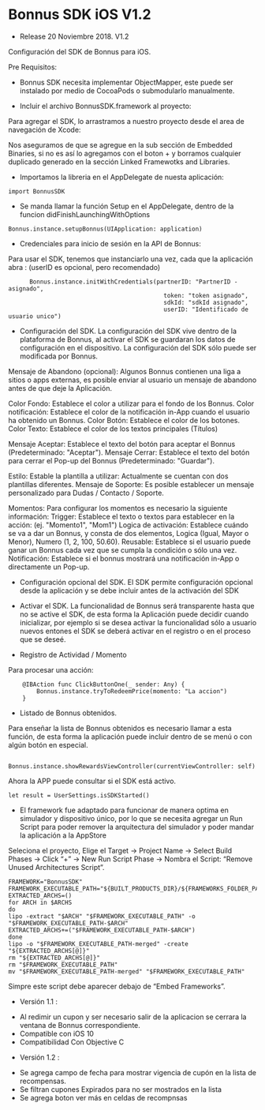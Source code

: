 # Bonnus SDK iOS V1.2

- Release 20 Noviembre 2018. V1.2
    
Configuración del SDK de Bonnus para iOS.


Pre Requisitos:

* Bonnus SDK necesita implementar ObjectMapper, este puede ser instalado por medio de CocoaPods o submodularlo manualmente.


- Incluir el archivo BonnusSDK.framework al proyecto:

Para agregar el SDK, lo arrastramos a nuestro proyecto desde el area de navegación de Xcode:

Nos aseguramos de que se agregue en la sub sección de Embedded Binaries, si no es así lo agregamos con el boton + y borramos cualquier duplicado generado en la sección Linked  Framewotks and Libraries.

- Importamos la libreria en el AppDelegate de nuesta aplicación:
```
import BonnusSDK
```

- Se manda llamar la función Setup en el AppDelegate, dentro de la funcion didFinishLaunchingWithOptions
```
Bonnus.instance.setupBonnus(UIApplication: application)
```

- Credenciales para inicio de sesión en la API de Bonnus:

Para usar el SDK, tenemos que instanciarlo una vez, cada que la aplicación abra :
(userID es opcional, pero recomendado)
```
      Bonnus.instance.initWithCredentials(partnerID: "PartnerID - asignado",
                                            token: "token asignado",
                                            sdkId: "sdkId asignado",
                                            userID: "Identificado de usuario unico")
```

- Configuración del SDK.
La configuración del SDK vive dentro de la plataforma de Bonnus, al activar el SDK se guardaran los datos de configuración en el dispositivo. La configuración del SDK sólo puede ser modificada por Bonnus.


Mensaje de Abandono (opcional): Algunos Bonnus contienen una liga a sitios o apps externas, es posible enviar al usuario un mensaje de abandono antes de que deje la Aplicación.

Color Fondo: Establece el color a utilizar para el fondo de los Bonnus.
Color notificación: Establece el color de la notificación in-App cuando el usuario ha obtenido un Bonnus.
Color Botón: Establece el color de los botones.
Color Texto: Establece el color de los textos principales (Títulos)

Mensaje Aceptar: Establece el texto del botón para aceptar el Bonnus (Predeterminado: "Aceptar").
Mensaje Cerrar: Establece el texto del botón para cerrar el Pop-up del Bonnus (Predeterminado: "Guardar").

Estilo: Estable la plantilla a utilizar: Actualmente se cuentan con dos plantillas diferentes.
Mensaje de Soporte: Es posible establecer un mensaje personalizado para Dudas / Contacto / Soporte.

Momentos: Para configurar los momentos es necesario la siguiente información:
Trigger: Establece el texto o textos para establecer en la acción: (ej. "Momento1", "Mom1")
Logica de activación: Establece cuándo se va a dar un Bonnus, y consta de dos elementos, Logica (Igual, Mayor o Menor), Numero (1, 2, 100, 50.60).
Reusable: Establece si el usuario puede ganar un Bonnus cada vez que se cumpla la condición o sólo una vez.
Notificación: Establece si el bonnus mostrará una notificación in-App o directamente un Pop-up.


- Configuración opcional del SDK.
El SDK permite configuración opcional desde la aplicación y se debe incluir antes de la activación del SDK

- Activar el SDK.
La funcionalidad de Bonnus será transparente hasta que no se active el SDK, de esta forma la Aplicación puede decidir cuando inicializar, por ejemplo si se desea activar la funcionalidad sólo a usuario nuevos entones el SDK se deberá activar en el registro o en el proceso que se deseé.



- Registro de Actividad / Momento 

Para procesar una acción:

```
    @IBAction func ClickButtonOne(_ sender: Any) {
        Bonnus.instance.tryToRedeemPrice(momento: "La accion")
    }
```

- Listado de Bonnus obtenidos.

Para enseñar la lista de Bonnus obtenidos es necesario llamar a esta función, de esta forma la aplicación puede incluir dentro de se menú o con algún botón en especial.
```
        Bonnus.instance.showRewardsViewController(currentViewController: self)
```
Ahora la APP puede consultar si el SDK está activo.
 ```
 let result = UserSettings.isSDKStarted() 
 ``` 
 
* El framework fue adaptado para funcionar de manera optima en simulador y dispositivo único, por lo que se necesita agregar un Run Script para poder remover la arquitectura del simulador y poder mandar la aplicación a la AppStore

Seleciona el proyecto, Elige el Target → Project Name → Select Build Phases → Click “+” → New Run Script Phase → Nombra el Script:  “Remove Unused Architectures Script”. 

```
FRAMEWORK="BonnusSDK"
FRAMEWORK_EXECUTABLE_PATH="${BUILT_PRODUCTS_DIR}/${FRAMEWORKS_FOLDER_PATH}/$FRAMEWORK.framework/$FRAMEWORK"
EXTRACTED_ARCHS=()
for ARCH in $ARCHS
do
lipo -extract "$ARCH" "$FRAMEWORK_EXECUTABLE_PATH" -o "$FRAMEWORK_EXECUTABLE_PATH-$ARCH"
EXTRACTED_ARCHS+=("$FRAMEWORK_EXECUTABLE_PATH-$ARCH")
done
lipo -o "$FRAMEWORK_EXECUTABLE_PATH-merged" -create "${EXTRACTED_ARCHS[@]}"
rm "${EXTRACTED_ARCHS[@]}"
rm "$FRAMEWORK_EXECUTABLE_PATH"
mv "$FRAMEWORK_EXECUTABLE_PATH-merged" "$FRAMEWORK_EXECUTABLE_PATH"

```
Simpre este script debe aparecer debajo de “Embed Frameworks”.
 
 
* Versión 1.1 :

- Al redimir un cupon y ser necesario salir de la aplicacion se cerrara la ventana de Bonnus correspondiente.
- Compatible con iOS 10
- Compatibilidad Con Objective C

* Versión 1.2 :

- Se agrega campo de fecha para mostrar vigencia de cupón en la lista de recompensas.
- Se filtran cupones Expirados para no ser mostrados en la lista
- Se agrega boton ver más en celdas de recompnsas 
